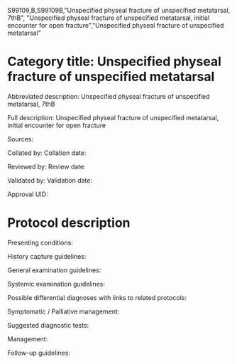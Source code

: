 S99109,B,S99109B,"Unspecified physeal fracture of unspecified metatarsal, 7thB", "Unspecified physeal fracture of unspecified metatarsal, initial encounter for open fracture","Unspecified physeal fracture of unspecified metatarsal"
# Category title: Unspecified physeal fracture of unspecified metatarsal

Abbreviated description: Unspecified physeal fracture of unspecified metatarsal, 7thB

Full description: Unspecified physeal fracture of unspecified metatarsal, initial encounter for open fracture

Sources:

Collated by:
Collation date:

Reviewed by:
Review date:

Validated by:
Validation date:

Approval UID:

# Protocol description

Presenting conditions:

History capture guidelines:

General examination guidelines:

Systemic examination guidelines:

Possible differential diagnoses with links to related protocols:

Symptomatic / Palliative management:

Suggested diagnostic tests:

Management:

Follow-up guidelines:
